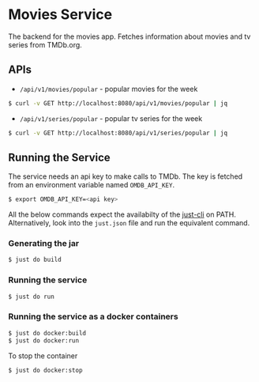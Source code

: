 # Movies Service

The backend for the movies app. Fetches information about movies and tv series from TMDb.org.

## APIs

* `/api/v1/movies/popular` - popular movies for the week
```sh
$ curl -v GET http://localhost:8080/api/v1/movies/popular | jq
```
* `/api/v1/series/popular` - popular tv series for the week
```sh
$ curl -v GET http://localhost:8080/api/v1/series/popular | jq
```

## Running the Service
The service needs an api key to make calls to TMDb. The key is fetched from an environment variable named `OMDB_API_KEY`.
```sh
$ export OMDB_API_KEY=<api key>
```

All the below commands expect the availabilty of the [just-cli](https://github.com/jahid90/just-cli) on PATH. Alternatively, look into the `just.json` file and run the equivalent command.

### Generating the jar
```sh
$ just do build
```

### Running the service
```sh
$ just do run
```

### Running the service as a docker containers
```sh
$ just do docker:build
$ just do docker:run
```

To stop the container
```sh
$ just do docker:stop
```

